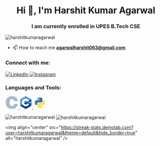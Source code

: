 <h1 align="center">Hi 👋, I'm Harshit Kumar Agarwal</h1>
<h3 align="center">I am currently enrolled in UPES B.Tech CSE</h3>

<p align="left">
  <img src="https://komarev.com/ghpvc/?username=harshitkumaragarwal&label=Profile%20views&color=0e75b6&style=flat" alt="harshitkumaragarwal" />
</p>

- 📫 How to reach me **agarwalharshit063@gmail.com**

<h3 align="left">Connect with me:</h3>
<p align="left">
  <a href="http://linkedin.com/in/harshit-agarwal-58585436b" target="blank">
    <img align="center" src="https://raw.githubusercontent.com/rahuldkjain/github-profile-readme-generator/master/src/images/icons/Social/linked-in-alt.svg" alt="LinkedIn" height="30" width="40" />
  </a>
  <a href="https://www.instagram.com/its_.harshit._07/" target="blank">
    <img align="center" src="https://raw.githubusercontent.com/rahuldkjain/github-profile-readme-generator/master/src/images/icons/Social/instagram.svg" alt="Instagram" height="30" width="40" />
  </a>
</p>

<h3 align="left">Languages and Tools:</h3>
<p align="left">
  <a href="https://www.cprogramming.com/" target="_blank" rel="noreferrer">
    <img src="https://raw.githubusercontent.com/devicons/devicon/master/icons/c/c-original.svg" alt="C" width="40" height="40"/>
  </a>
  <a href="https://www.w3schools.com/cpp/" target="_blank" rel="noreferrer">
    <img src="https://raw.githubusercontent.com/devicons/devicon/master/icons/cplusplus/cplusplus-original.svg" alt="C++" width="40" height="40"/>
  </a>
  <a href="https://www.python.org" target="_blank" rel="noreferrer">
    <img src="https://raw.githubusercontent.com/devicons/devicon/master/icons/python/python-original.svg" alt="Python" width="40" height="40"/>
  </a>
</p>

<p><img align="left" src="https://github-readme-stats.vercel.app/api/top-langs?username=harshitkumaragarwal&show_icons=true&locale=en&layout=compact" alt="harshitkumaragarwal" /></p>

<p>&nbsp;<img align="center" src="https://github-readme-stats.vercel.app/api?username=harshitkumaragarwal&show_icons=true&locale=en" alt="harshitkumaragarwal" /></p>

<img align="center" src="https://streak-stats.demolab.com?user=harshitkumaragarwal&theme=default&hide_border=true" alt="harshitkumaragarwal" />
